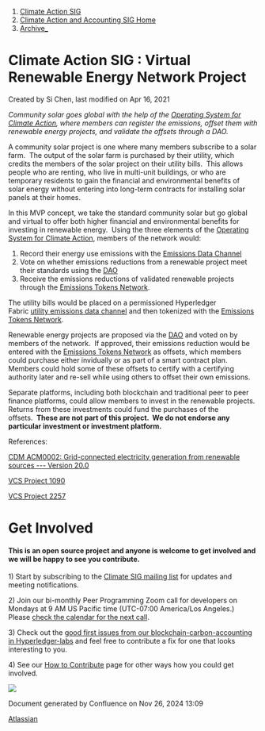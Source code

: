 1. [Climate Action SIG](index.html)
2. [Climate Action and Accounting SIG Home](Climate-Action-and-Accounting-SIG-Home_19005445.html)
3. [Archive\_](Archive__19006062.html)

# Climate Action SIG : Virtual Renewable Energy Network Project

Created by Si Chen, last modified on Apr 16, 2021

*Community solar goes global with the help of the [Operating System for Climate Action](Operating-System-for-Climate-Action_19005889.html), where members can register the emissions, offset them with renewable energy projects, and validate the offsets through a DAO.* 

A community solar project is one where many members subscribe to a solar farm.  The output of the solar farm is purchased by their utility, which credits the members of the solar project on their utility bills.  This allows people who are renting, who live in multi-unit buildings, or who are temporary residents to gain the financial and environmental benefits of solar energy without entering into long-term contracts for installing solar panels at their homes.

In this MVP concept, we take the standard community solar but go global and virtual to offer both higher financial and environmental benefits for investing in renewable energy.  Using the three elements of the [Operating System for Climate Action](Operating-System-for-Climate-Action_19005889.html), members of the network would:

1. Record their energy use emissions with the [Emissions Data Channel](Emissions-Data-Channel_19006106.html)
2. Vote on whether emissions reductions from a renewable project meet their standards using the [DAO](DAO_19007052.html)
3. Receive the emissions reductions of validated renewable projects through the [Emissions Tokens Network](Emissions-Tokens-Network_19006546.html).

The utility bills would be placed on a permissioned Hyperledger Fabric [utility emissions data channel](Emissions-Data-Channel_19006106.html) and then tokenized with the [Emissions Tokens Network](Emissions-Tokens-Network_19006546.html).

Renewable energy projects are proposed via the [DAO](DAO_19007052.html) and voted on by members of the network.  If approved, their emissions reduction would be entered with the [Emissions Tokens Network](Emissions-Tokens-Network_19006546.html) as offsets, which members could purchase either invidually or as part of a smart contract plan.  Members could hold some of these offsets to certify with a certifying authority later and re-sell while using others to offset their own emissions.  

Separate platforms, including both blockchain and traditional peer to peer finance platforms, could allow members to invest in the renewable projects.  Returns from these investments could fund the purchases of the offsets.  **These are not part of this project.  We do not endorse any particular investment or investment platform.**

References:

[CDM ACM0002: Grid-connected electricity generation from renewable sources --- Version 20.0](https://cdm.unfccc.int/methodologies/DB/XP2LKUSA61DKUQC0PIWPGWDN8ED5PG)

[VCS Project 1090](https://registry.verra.org/app/projectDetail/VCS/1090)

[VCS Project 2257](https://registry.verra.org/app/projectDetail/VCS/2257)

# Get Involved

#### This is an open source project and anyone is welcome to get involved and we will be happy to see you contribute.

1\) Start by subscribing to the [Climate SIG mailing list](https://lists.hyperledger.org/g/climate-sig) for updates and meeting notifications.

2\) Join our bi-monthly Peer Programming Zoom call for developers on Mondays at 9 AM US Pacific time (UTC-07:00 America/Los Angeles.) Please [check the calendar for the next call](https://lists.hyperledger.org/g/climate-sig/calendar). 

3\) Check out the [good first issues from our blockchain-carbon-accounting in Hyperledger-labs](https://github.com/hyperledger-labs/blockchain-carbon-accounting/issues) and feel free to contribute a fix for one that looks interesting to you.

4\) See our [How to Contribute](How-to-Contribute_19006806.html) page for other ways how you could get involved. 

![](plugins/servlet/confluence/placeholder/unknown-macro)

Document generated by Confluence on Nov 26, 2024 13:09

[Atlassian](http://www.atlassian.com/)
